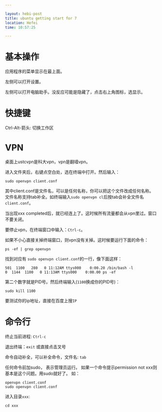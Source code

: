 ```yaml
---

layout: hebi-post
title: ubuntu getting start for 7
location: Hefei
time: 10:57:25

---
```


# 基本操作
应用程序的菜单显示在最上面。

左侧可以打开设置。

左侧可以打开电脑助手。没反应可能是隐藏了，点击右上角图标，选显示。


# 快捷键
Ctrl-Alt-箭头: 切换工作区
# VPN
桌面上ustcvpn是科大vpn，vpn是翻墙vpn。

进入文件夹后，右键点空白处，选在终端中打开。然后输入：

    sudo openvpn client.conf

其中client.conf是文件名，可以是任何名称，你可以把这个文件改成任何名称。
文件名称支持tab补全。如终端输入`sudo openvpn cl`后按tab会补全文件名`client.conf`。

当出现xxx completed后，就已经连上了。这时候所有流量都会从vpn里过。窗口不要关闭。

要停止vpn，在终端窗口中输入：`Ctrl-c`。

如果不小心直接关掉终端窗口，则vpn没有关掉。这时候要运行下面的命令：

    ps -ef | grep openvpn

找到对应有 `sudo openvpn client.conf`的一行，像下面这样：

    501  1100   280   0 11:12AM ttys000    0:00.20 /bin/bash -l
    0  1144  1100   0 11:13AM ttys000    0:00.00 ps -ef

第二个数字就是PID号。然后终端输入(`1100`换成你的PID号)：

    sudo kill 1100

要测试你的ip地址，直接在百度上搜`IP`



# 命令行
终止当前进程: `Ctrl-c`

退出终端：`exit` 或直接点击叉号

命令自动补全，可以补全命令，文件名: `tab`

任何命令前加sudo， 表示管理员运行。
如果一个命令提示permission not xxx则基本是这个问题。用sudo就好了。
如：

    openvpn client.conf
    sudo openvpn client.conf

进入目录`xxx`:

    cd xxx
